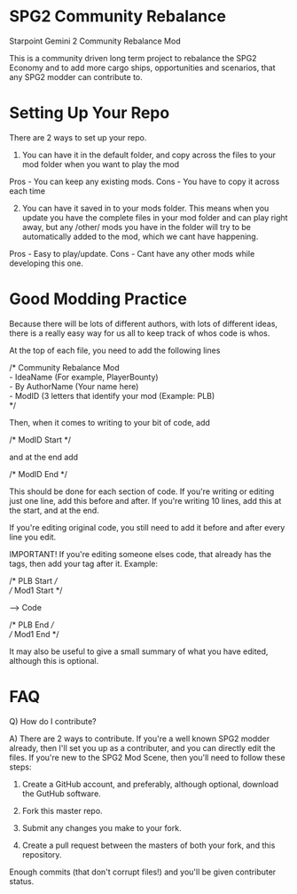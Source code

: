 SPG2 Community Rebalance
========================

Starpoint Gemini 2 Community Rebalance Mod

This is a community driven long term project to rebalance the SPG2 Economy and to add more cargo ships, opportunities and scenarios, that any SPG2 modder can contribute to.


Setting Up Your Repo
=====================
There are 2 ways to set up your repo.

1) You can have it in the default folder, and copy across the files to your mod folder when you want to play the mod

Pros - You can keep any existing mods. Cons - You have to copy it across each time

2) You can have it saved in to your mods folder. This means when you update you have the complete files in your mod folder and can play right away, but any /other/ mods you have in the folder will try to be automatically added to the mod, which we cant have happening. 

Pros - Easy to play/update. Cons - Cant have any other mods while developing this one.


Good Modding Practice
=====================
Because there will be lots of different authors, with lots of different ideas, there is a really easy way for us all to keep track of whos code is whos.

At the top of each file, you need to add the following lines

/* Community Rebalance Mod<br>
	- IdeaName (For example, PlayerBounty)<br>
	- By AuthorName (Your name here)<br>
	- ModID (3 letters that identify your mod (Example: PLB)<br>
*/

Then, when it comes to writing to your bit of code, add

/* ModID Start */

and at the end add

/* ModID End */

This should be done for each section of code. If you're writing or editing just one line, add this before and after. If you're writing 10 lines, add this at the start, and at the end.

If you're editing original code, you still need to add it before and after every line you edit.

IMPORTANT! If you're editing someone elses code, that already has the tags, then add your tag after it. Example:

/* PLB Start */ <br>
/* Mod1 Start */

--> Code

/* PLB End */ <br>
/* Mod1 End */

It may also be useful to give a small summary of what you have edited, although this is optional.


FAQ
====

Q) How do I contribute?

A) There are 2 ways to contribute. If you're a well known SPG2 modder already, then I'll set you up as a contributer, and you can directly edit the files. If you're new to the SPG2 Mod Scene, then you'll need to follow these steps:

1) Create a GitHub account, and preferably, although optional, download the GutHub software.

2) Fork this master repo.

3) Submit any changes you make to your fork.

4) Create a pull request between the masters of both your fork, and this repository.


Enough commits (that don't corrupt files!) and you'll be given contributer status.
